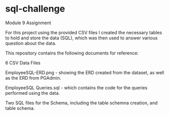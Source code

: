 # sql-challenge
Module 9 Assignment 

For this project using the provided CSV files I created the necessary tables to hold and store the data (SQL), which was then used to answer various question about the data. 

This repository contains the following documents for reference:

6 CSV Data Files

EmployeeSQL-ERD.png - showing the ERD created from the dataset, as well as the ERD from PGAdmin. 

EmployeeSQL Queries.sql - which contains the code for the queries performed using the data. 

Two SQL files for the Schema, including the table schemna creation, and table schema. 
